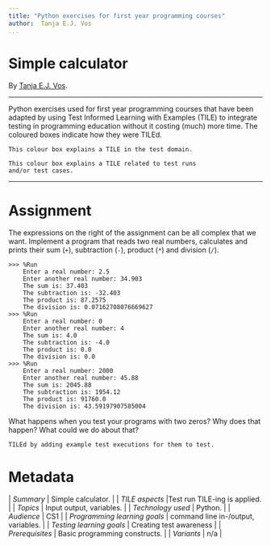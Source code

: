 ```yaml
---
title: "Python exercises for first year programming courses"
author:  Tanja E.J. Vos
...
```


# Simple calculator

By [Tanja E.J. Vos](https://www.tanjavos.com).

------------------------------------------------------------------------

Python exercises used for first year programming courses that
have been adapted by using Test Informed Learning with Examples (TILE)
to integrate testing in programming education without it costing (much)
more time. The coloured boxes indicate how they were TILEd.

```testdomaintile
This colour box explains a TILE in the test domain.
```

```testruntile
This colour box explains a TILE related to test runs 
and/or test cases.
```
------------------------------------------------------------------------

# Assignment

The expressions on the right of the assignment can be all complex that we want. 
Implement a program that reads two real numbers, calculates and prints their sum (`+`), subtraction (`-`), product (`*`) and division (`/`).

```
>>> %Run 
    Enter a real number: 2.5
    Enter another real number: 34.903
    The sum is: 37.403
    The subtraction is: -32.403
    The product is: 87.2575
    The division is: 0.07162708076669627
>>> %Run 
    Enter a real number: 0
    Enter another real number: 4
    The sum is: 4.0
    The subtraction is: -4.0
    The product is: 0.0
    The division is: 0.0
>>> %Run 
    Enter a real number: 2000
    Enter another real number: 45.88
    The sum is: 2045.88
    The subtraction is: 1954.12
    The product is: 91760.0
    The division is: 43.59197907585004
```

What happens when you test your programs with two zeros? Why does
that happen? What could we do about that?

```testruntile
TILEd by adding example test executions for them to test.
```


# Metadata

| _Summary_ | Simple calculator. |
| _TILE aspects_ |Test run TILE-ing is applied. |
| _Topics_ | Input output, variables. |
| _Technology used_ | Python. |
| _Audience_ | CS1 |
| _Programming learning goals_ | command line in-/output, variables. |
| _Testing learning goals_ | Creating test awareness |
| _Prerequisites_ |  Basic programming constructs.  |
| _Variants_ | n/a |